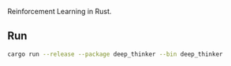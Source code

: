 Reinforcement Learning in Rust.

## Run

```bash
cargo run --release --package deep_thinker --bin deep_thinker
```

